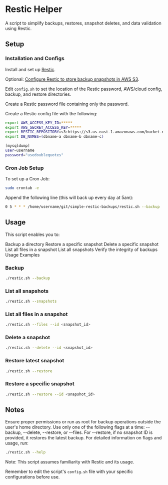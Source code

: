 # Restic Helper

A script to simplify backups, restores, snapshot deletes, and data validation using Restic.

## Setup

### Installation and Configs

Install and set up [Restic](https://restic.net/).

Optional: [Configure Restic to store backup snapshots in AWS S3](https://restic.readthedocs.io/en/latest/080_examples.html).

Edit `config.sh` to set the location of the Restic password, AWS/cloud config, backup, and restore directories.

Create a Restic password file containing only the password.

Create a Restic config file with the following:
```sh
export AWS_ACCESS_KEY_ID=*****
export AWS_SECRET_ACCESS_KEY=*****
export RESTIC_REPOSITORY=s3:https://s3.us-east-1.amazonaws.com/bucket-name
export DB_NAMES=(dbname-a dbname-b dbname-c)
```

```sh
[mysqldump]
user=username
password="usedoublequotes"
```

### Cron Job Setup

To set up a Cron Job:
```sh
sudo crontab -e
```

Append the following line (this will back up every day at 5am):
```sh
0 5 * * * /home/username/git/simple-restic-backups/restic.sh --backup
```

## Usage
This script enables you to:

Backup a directory
Restore a specific snapshot
Delete a specific snapshot
List all files in a snapshot
List all snapshots
Verify the integrity of backups
Usage Examples

### Backup
```sh
./restic.sh --backup
```

### List all snapshots
```sh
./restic.sh --snapshots
```

### List all files in a snapshot
```sh
./restic.sh --files --id <snapshot_id>
```

### Delete a snapshot
```sh
./restic.sh --delete --id <snapshot_id>
```

### Restore latest snapshot
```sh
./restic.sh --restore
```

### Restore a specific snapshot
```sh
./restic.sh --restore --id <snapshot_id>
```

## Notes
Ensure proper permissions or run as root for backup operations outside the user's home directory.
Use only one of the following flags at a time: --backup, --delete, --restore, or --files.
For --restore, if no snapshot ID is provided, it restores the latest backup.
For detailed information on flags and usage, run:

```sh
./restic.sh --help
```

Note: This script assumes familiarity with Restic and its usage.

Remember to edit the script's `config.sh` file with your specific configurations before use.